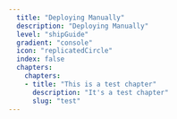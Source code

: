 ```yaml
---
  title: "Deploying Manually"
  description: "Deploying Manually"
  level: "shipGuide"
  gradient: "console"
  icon: "replicatedCircle"
  index: false
  chapters:
    chapters:
    - title: "This is a test chapter"
      description: "It's a test chapter"
      slug: "test"
---
```

